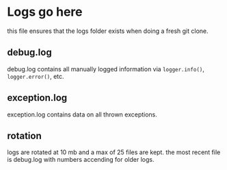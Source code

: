 # Logs go here

this file ensures that the logs folder exists when doing a fresh git clone.

## debug.log

debug.log contains all manually logged information via `logger.info()`, `logger.error()`, etc.

## exception.log

exception.log contains data on all thrown exceptions.

## rotation

logs are rotated at 10 mb and a max of 25 files are kept. the most recent file is debug.log with numbers accending for older logs.
